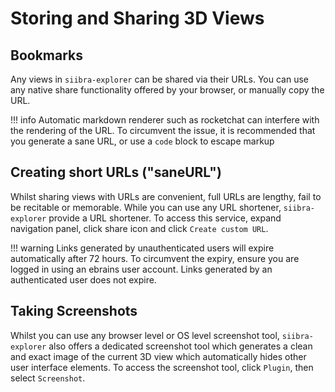 # Storing and Sharing 3D Views

## Bookmarks

Any views in `siibra-explorer` can be shared via their URLs. You can use any native share functionality offered by your browser, or manually copy the URL.

!!! info
    Automatic markdown renderer such as rocketchat can interfere with the rendering of the URL. To circumvent the issue, it is recommended that you generate a sane URL, or use a `code` block to escape markup

## Creating short URLs ("saneURL")

Whilst sharing views with URLs are convenient, full URLs are lengthy, fail to be recitable or memorable. While you can use any URL shortener, `siibra-explorer` provide a URL shortener. To access this service, expand navigation panel, click share icon and click `Create custom URL`.

!!! warning
    Links generated by unauthenticated users will expire automatically after 72 hours. To circumvent the expiry, ensure you are logged in using an ebrains user account. Links generated by an authenticated user does not expire.

## Taking Screenshots

Whilst you can use any browser level or OS level screenshot tool, `siibra-explorer` also offers a dedicated screenshot tool which generates a clean and exact image of the current 3D view which automatically hides other user interface elements. To access the screenshot tool, click `Plugin`, then select `Screenshot`.


